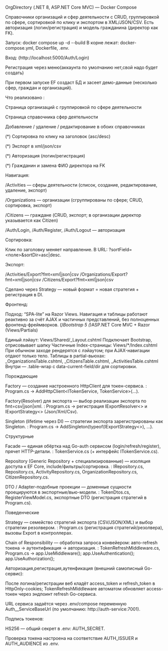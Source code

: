 OrgDirectory (.NET 8, ASP.NET Core MVC) — Docker Compose

Справочники организаций и сфер деятельности с CRUD, группировкой по сфере, сортировкой по клику и экспортом в XML/JSON/CSV. Есть авторизация (логин/регистрация) и модель гражданина (директор как FK).

Запуск:
    docker compose up -d --build
    В корне лежат: docker-compose.yml, Dockerfile, .env.


Вход:
(http://localhost:5000/Auth/Login)

Регистрация через меню(аккаунта по умолчанию нет,свой надо будет создать)

При первом запуске EF создаст БД и засеет демо-данные (несколько сфер, граждан и организаций).

Что реализовано :

 Страница организаций с группировкой по сфере деятельности

 Страница справочника сфер деятельности

 Добавление / удаление / редактирование в обоих справочниках

 (*) Сортировка по клику на заголовок (asc/desc)

 (*) Экспорт в xml/json/csv

 (*) Авторизация (логин/регистрация)

 (*) Гражданин и замена ФИО директора на FK


Навигация:

/Activities — сферы деятельности (список, создание, редактирование, удаление, экспорт)

/Organizations — организации (сгруппированы по сфере; CRUD, сортировка, экспорт)

/Citizens — граждане (CRUD, экспорт; в организации директор указывается как Citizen)

/Auth/Login, /Auth/Register, /Auth/Logout — авторизация

Сортировка:

Клик по заголовку меняет направление. В URL: ?sortField=<поле>&sortDir=asc|desc.

Экспорт:

/Activities/Export?fmt=xml|json|csv
/Organizations/Export?fmt=xml|json|csv
/Citizens/Export?fmt=xml|json|csv

Сделано через Strategy — новый формат = новая стратегия + регистрация в DI.

Фронтенд:

Подход: “SPA-lite” на Razor Views. Навигация и таблицы работают реактивно за счёт AJAX и частичных представлений, без полноценных фронтенд-фреймворков.
(*)Bootstrap 5
(*)ASP.NET Core MVC + Razor (Views/Partials)

Единый лэйаут: Views/Shared/_Layout.cshtml
Подключает Bootstrap, отрисовывает шапку
Частичные Index-страницы: Views/*/Index.cshtml
При обычном заходе рендерятся с лэйаутом; при AJAX-навигации отдают только тело.
Таблицы в partial-вьюхах: _OrganizationsTable.cshtml, _CitizensTable.cshtml, _ActivitiesTable.cshtml
Внутри — .table-wrap с data-current-field/dir для сортировки.


Порождающие

Factory  — создание настроенного HttpClient для токен-сервиса.
: Program.cs → AddHttpClient<ITokenService, TokenService>(...).

Factory(Resolver) для экспорта — выбор реализации экспорта по fmt=csv|json|xml.
: Program.cs → регистрация IExportResolver<> и IExportStrategy<> (Json/Xml/Csv).

Singleton (lifetime через DI) — стратегии экспорта зарегистрированы как Singleton.
: Program.cs → AddSingleton(typeof(IExportStrategy<>), ...).

Структурные

Facade — единая обёртка над Go-auth сервисом (login/refresh/register), прячет HTTP-детали.
: TokenService.cs (+ интерфейс ITokenService.cs).

Repository (Generic Repository + специализированные) — изоляция доступа к EF Core, include/фильтры/сортировка.
: IRepository.cs, Repository.cs, ActivityRepository.cs, OrganizationRepository.cs, CitizenRepository.cs.

DTO / Adapter-подобные проекции — доменные сущности проецируются в экспортные/вью-модели.
: TokenDtos.cs, RegisterViewModel.cs, экспортные DTO (регистрация стратегий в Program.cs).

Поведенческие

Strategy — семейство стратегий экспорта (CSV/JSON/XML) и выбор стратегии резолвером.
: Program.cs (регистрация стратегий/резолвера), вызовы Export в контроллерах.

Chain of Responsibility  — обработка запроса конвейером: авто-refresh токена → аутентификация → авторизация.
: TokenRefreshMiddleware.cs, Program.cs → app.UseMiddleware<TokenRefreshMiddleware>(); app.UseAuthentication(); app.UseAuthorization();

Авторизация,регистрация,аутенфикация (внешний самописный Go-сервис):


После логина/регистрации веб кладёт access_token и refresh_token в HttpOnly-cookies; TokenRefreshMiddleware автоматом обновляет access-токен через эндпоинт refresh Go-сервиса.

URL сервиса задаётся через .env/compose переменную Auth__ServiceBaseUrl (по умолчанию: http://auth-service:7001).

Подпись токенов:

HS256 — общий секрет в .env: AUTH_SECRET.

Проверка токена настроена на соответствие AUTH_ISSUER и AUTH_AUDIENCE из .env.

